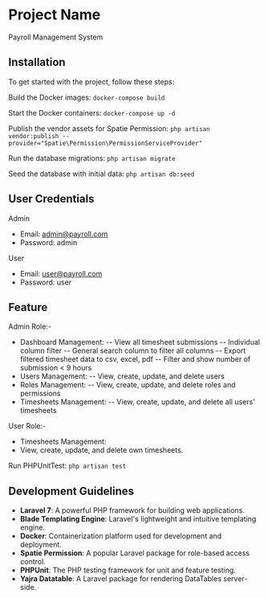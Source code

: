 # Project Name
Payroll Management System

## Installation
To get started with the project, follow these steps:

Build the Docker images:
```docker-compose build```

Start the Docker containers:
```docker-compose up -d```

Publish the vendor assets for Spatie Permission:
```php artisan vendor:publish --provider="Spatie\Permission\PermissionServiceProvider"```

Run the database migrations:
```php artisan migrate```

Seed the database with initial data:
```php artisan db:seed```

## User Credentials
Admin
- Email: admin@payroll.com
- Password: admin

User
- Email: user@payroll.com
- Password: user

## Feature
Admin Role:-
- Dashboard Management:
    -- View all timesheet submissions
    -- Individual column filter
    -- General search column to filter all columns
    -- Export filtered timesheet data to csv, excel, pdf
    -- Filter and show number of submission < 9 hours
- Users Management:
    -- View, create, update, and delete users
- Roles Management:
    -- View, create, update, and delete roles and permissions
- Timesheets Management:
    -- View, create, update, and delete all users' timesheets

User Role:-
- Timesheets Management:
-   View, create, update, and delete own timesheets.

Run PHPUnitTest:
```php artisan test```

## Development Guidelines
- **Laravel 7**: A powerful PHP framework for building web applications.
- **Blade Templating Engine**: Laravel's lightweight and intuitive templating engine.
- **Docker**: Containerization platform used for development and deployment.
- **Spatie Permission**: A popular Laravel package for role-based access control.
- **PHPUnit**: The PHP testing framework for unit and feature testing.
- **Yajra Datatable**: A Laravel package for rendering DataTables server-side.